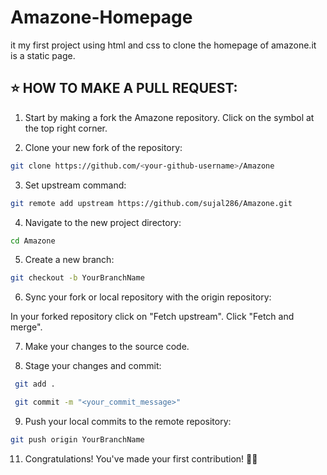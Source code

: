 
# Amazone-Homepage

it my first project using html and css to clone the homepage of amazone.it is a static page.



## ⭐ HOW TO MAKE A PULL REQUEST:

1. Start by making a fork the Amazone repository. Click on the  symbol at the top right corner.

2. Clone your new fork of the repository:

```bash
git clone https://github.com/<your-github-username>/Amazone
```
3. Set upstream command:

```bash
git remote add upstream https://github.com/sujal286/Amazone.git
```

4. Navigate to the new project directory:

```bash
cd Amazone
```

5. Create a new branch:

```bash
git checkout -b YourBranchName
```
6. Sync your fork or local repository with the origin repository:

In your forked repository click on "Fetch upstream".
Click "Fetch and merge".

7. Make your changes to the source code.

8. Stage your changes and commit:

```bash
 git add .
 ```
 ```bash
  git commit -m "<your_commit_message>"
  ```
  9. Push your local commits to the remote repository:

  ```bash
  git push origin YourBranchName
  ```

  11. Congratulations! You've made your first contribution! 🙌🏼

    
